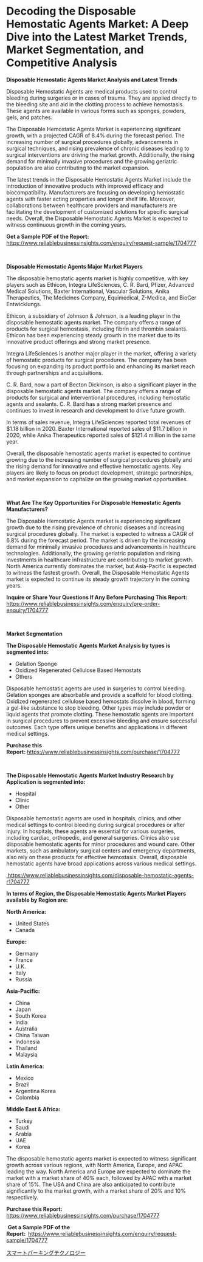 <p><h1>Decoding the Disposable Hemostatic Agents Market: A Deep Dive into the Latest Market Trends, Market Segmentation, and Competitive Analysis</h1></p><p><strong>Disposable Hemostatic Agents Market Analysis and Latest Trends</strong></p>
<p><p>Disposable Hemostatic Agents are medical products used to control bleeding during surgeries or in cases of trauma. They are applied directly to the bleeding site and aid in the clotting process to achieve hemostasis. These agents are available in various forms such as sponges, powders, gels, and patches.</p><p>The Disposable Hemostatic Agents Market is experiencing significant growth, with a projected CAGR of 8.4% during the forecast period. The increasing number of surgical procedures globally, advancements in surgical techniques, and rising prevalence of chronic diseases leading to surgical interventions are driving the market growth. Additionally, the rising demand for minimally invasive procedures and the growing geriatric population are also contributing to the market expansion.</p><p>The latest trends in the Disposable Hemostatic Agents Market include the introduction of innovative products with improved efficacy and biocompatibility. Manufacturers are focusing on developing hemostatic agents with faster acting properties and longer shelf life. Moreover, collaborations between healthcare providers and manufacturers are facilitating the development of customized solutions for specific surgical needs. Overall, the Disposable Hemostatic Agents Market is expected to witness continuous growth in the coming years.</p></p>
<p><strong>Get a Sample PDF of the Report:&nbsp;</strong> <a href="https://www.reliablebusinessinsights.com/enquiry/request-sample/1704777">https://www.reliablebusinessinsights.com/enquiry/request-sample/1704777</a></p>
<p>&nbsp;</p>
<p><strong>Disposable Hemostatic Agents Major Market Players</strong></p>
<p><p>The disposable hemostatic agents market is highly competitive, with key players such as Ethicon, Integra LifeSciences, C. R. Bard, Pfizer, Advanced Medical Solutions, Baxter International, Vascular Solutions, Anika Therapeutics, The Medicines Company, Equimedical, Z-Medica, and BioCer Entwicklungs.</p><p>Ethicon, a subsidiary of Johnson & Johnson, is a leading player in the disposable hemostatic agents market. The company offers a range of products for surgical hemostasis, including fibrin and thrombin sealants. Ethicon has been experiencing steady growth in the market due to its innovative product offerings and strong market presence.</p><p>Integra LifeSciences is another major player in the market, offering a variety of hemostatic products for surgical procedures. The company has been focusing on expanding its product portfolio and enhancing its market reach through partnerships and acquisitions.</p><p>C. R. Bard, now a part of Becton Dickinson, is also a significant player in the disposable hemostatic agents market. The company offers a range of products for surgical and interventional procedures, including hemostatic agents and sealants. C. R. Bard has a strong market presence and continues to invest in research and development to drive future growth.</p><p>In terms of sales revenue, Integra LifeSciences reported total revenues of $1.18 billion in 2020. Baxter International reported sales of $11.7 billion in 2020, while Anika Therapeutics reported sales of $121.4 million in the same year.</p><p>Overall, the disposable hemostatic agents market is expected to continue growing due to the increasing number of surgical procedures globally and the rising demand for innovative and effective hemostatic agents. Key players are likely to focus on product development, strategic partnerships, and market expansion to capitalize on the growing market opportunities.</p></p>
<p>&nbsp;</p>
<p><strong>What Are The Key Opportunities For Disposable Hemostatic Agents Manufacturers?</strong></p>
<p><p>The Disposable Hemostatic Agents market is experiencing significant growth due to the rising prevalence of chronic diseases and increasing surgical procedures globally. The market is expected to witness a CAGR of 6.8% during the forecast period. The market is driven by the increasing demand for minimally invasive procedures and advancements in healthcare technologies. Additionally, the growing geriatric population and rising investments in healthcare infrastructure are contributing to market growth. North America currently dominates the market, but Asia-Pacific is expected to witness the fastest growth. Overall, the Disposable Hemostatic Agents market is expected to continue its steady growth trajectory in the coming years.</p></p>
<p><strong>Inquire or Share Your Questions If Any Before Purchasing This Report:</strong> <a href="https://www.reliablebusinessinsights.com/enquiry/pre-order-enquiry/1704777">https://www.reliablebusinessinsights.com/enquiry/pre-order-enquiry/1704777</a></p>
<p>&nbsp;</p>
<p><strong>Market Segmentation</strong></p>
<p><strong>The Disposable Hemostatic Agents Market Analysis by types is segmented into:</strong></p>
<p><ul><li>Gelation Sponge</li><li>Oxidized Regenerated Cellulose Based Hemostats</li><li>Others</li></ul></p>
<p><p>Disposable hemostatic agents are used in surgeries to control bleeding. Gelation sponges are absorbable and provide a scaffold for blood clotting. Oxidized regenerated cellulose based hemostats dissolve in blood, forming a gel-like substance to stop bleeding. Other types may include powder or liquid agents that promote clotting. These hemostatic agents are important in surgical procedures to prevent excessive bleeding and ensure successful outcomes. Each type offers unique benefits and applications in different medical settings.</p></p>
<p><strong>Purchase this Report:&nbsp;</strong><a href="https://www.reliablebusinessinsights.com/purchase/1704777">https://www.reliablebusinessinsights.com/purchase/1704777</a></p>
<p>&nbsp;</p>
<p><strong>The Disposable Hemostatic Agents Market Industry Research by Application is segmented into:</strong></p>
<p><ul><li>Hospital</li><li>Clinic</li><li>Other</li></ul></p>
<p><p>Disposable hemostatic agents are used in hospitals, clinics, and other medical settings to control bleeding during surgical procedures or after injury. In hospitals, these agents are essential for various surgeries, including cardiac, orthopedic, and general surgeries. Clinics also use disposable hemostatic agents for minor procedures and wound care. Other markets, such as ambulatory surgical centers and emergency departments, also rely on these products for effective hemostasis. Overall, disposable hemostatic agents have broad applications across various medical settings.</p></p>
<p><a href="https://www.reliablebusinessinsights.com/disposable-hemostatic-agents-r1704777">&nbsp;https://www.reliablebusinessinsights.com/disposable-hemostatic-agents-r1704777</a></p>
<p><strong>In terms of Region, the Disposable Hemostatic Agents Market Players available by Region are:</strong></p>
<p>
    <p> <strong> North America: </strong>
        <ul>
            <li>United States</li>
            <li>Canada</li>
        </ul>
        </p> 
    <p> <strong> Europe: </strong>
        <ul>
            <li>Germany</li>
            <li>France</li>
            <li>U.K.</li>
            <li>Italy</li>
            <li>Russia</li>
        </ul>
        </p> 
    <p> <strong> Asia-Pacific: </strong>
        <ul>
            <li>China</li>
            <li>Japan</li>
            <li>South Korea</li>
            <li>India</li>
            <li>Australia</li>
            <li>China Taiwan</li>
            <li>Indonesia</li>
            <li>Thailand</li>
            <li>Malaysia</li>
        </ul>
        </p> 
    <p> <strong> Latin America: </strong>
        <ul>
            <li>Mexico</li>
            <li>Brazil</li>
            <li>Argentina Korea</li>
            <li>Colombia</li>
        </ul>
        </p> 
    <p> <strong> Middle East & Africa: </strong>
        <ul>
            <li>Turkey</li>
            <li>Saudi</li>
            <li>Arabia</li>
            <li>UAE</li>
            <li>Korea</li>
        </ul>
    </p>
    </p>
<p><p>The disposable hemostatic agents market is expected to witness significant growth across various regions, with North America, Europe, and APAC leading the way. North America and Europe are expected to dominate the market with a market share of 40% each, followed by APAC with a market share of 15%. The USA and China are also anticipated to contribute significantly to the market growth, with a market share of 20% and 10% respectively.</p></p>
<p><strong>Purchase this Report: </strong><a href="https://www.reliablebusinessinsights.com/purchase/1704777">https://www.reliablebusinessinsights.com/purchase/1704777</a></p>
<p>&nbsp;<strong>Get a Sample PDF of the Report:&nbsp;&nbsp;</strong><a href="https://www.reliablebusinessinsights.com/enquiry/request-sample/1704777">https://www.reliablebusinessinsights.com/enquiry/request-sample/1704777</a></p>
<p><strong></strong></p>
<p><p><a href="https://github.com/xtkhtofdt934839/Market-Research-Report-List-3/blob/main/6456656184569.md">スマートパーキングテクノロジー</a></p></p>